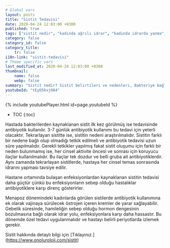 ```yaml
---
# Global vars
layout: posts
title: "Sistit Tedavisi"
date: 2020-04-24 12:03:00 +0300
published: true
tags: ["sistit nedir", "kadında ağrılı idrar", "kadında idrarda yanma", "sistit belirti", "sistit nedeni", "bakteriyel sistit", "bakteriye bağlı olmayan sistit", "sistit teşhis", "sistit tedavi", "sistit çözüm", "İnterstisyel Sistit Teşhis", "İnterstisyel Sistit Tedavi", "İnterstisyel Sistit" , "sistit", "sistit ilaç", "mesane iltihabı", "kronik sistit", "mesane iltihabı tedavi", "mesane iltihabı çözüm" ]
category: false
category_id: false
category_title:
    tr: false
i18n-link: "sistit-tedavisi"
# Theme specific vars
last_modified_at: 2020-04-24 12:03:00 +0300
thumbnail:
    name: false
    webp: false
summary: "Sistit nedir? Sistit belirtileri ve nedenleri, Bakteriye bağlı olan sistit, Bakteriye bağlı olmayan sistit, Sistit teşhisi ve tedavisi, İnterstisyel Sistitin Teşhis ve Tedavisi."
youtubeId: "tEyD5kvjO84"
---
```

{% include youtubePlayer.html id=page.youtubeId %}

* TOC
{:toc}

Hastada bakterilerden kaynaklanan sistit ilk kez görülmüş ise tedavisinde antibiyotik kullanılır. 3-7 günlük antibiyotik kullanımı bu tedavi için yeterli olacaktır. Tekrarlayan sistitte ise, sistitin nedeni araştırılmalıdır. Sistitin farklı bir nedene bağlı olup olmadığı tetkik edilmeli ve antibiyotik tedavisi uzun süre yapılmalıdır. Gerekli tetkikler yapılmış fakat sistit oluşumu için farklı bir neden bulunmamış ise, her cinsel aktivite öncesi ve sonrası için koruyucu ilaçlar kullanılmalıdır. Bu ilaçlar tek dozdur ve belli gruba ait antibiyotiklerdir. Aynı zamanda tekrarlayan sistitlerde, hastaya her cinsel temas sonrasında idrarını yapması tavsiye edilir.

Hastane ortamında bulaşan enfeksiyonlardan kaynaklanan sistitin tedavisi daha güçtür çünkü bu enfeksiyonların sebep olduğu hastalıklar antibiyotiklere karşı direnç gösterirler.

Menapoz dönemindeki kadınlarda görülen sistilerde antibiyotik kullanımına ek olarak vajinaya sürülecek östrojen içeren kremler de yarar sağlayabilir. Gebelik süresinde, hamileliğin sebep olduğu hormon dengesinin bozulmasına bağlı olarak idrar yolu, enfeksiyonlara karşı daha hassastır. Bu dönemde özel tedavi uygulanmalıdır ve hastayı belirli periyotlarda izlemek gerekir.


Sistit hakkında detaylı bilgi için [Tıklayınız.] (https://www.onoluroloji.com/sistit)
